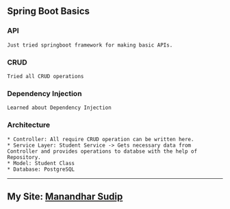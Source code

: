## Spring Boot Basics
### API
    Just tried springboot framework for making basic APIs.
### CRUD
    Tried all CRUD operations
### Dependency Injection
    Learned about Dependency Injection
### Architecture
    * Controller: All require CRUD operation can be written here.
    * Service Layer: Student Service -> Gets necessary data from Controller and provides operations to databse with the help of Repository.
    * Model: Student Class
    * Database: PostgreSQL


-----------------------------------------------
## My Site: [Manandhar Sudip](https://manandharsudip.com.np)